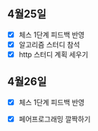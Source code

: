 ## 4월25일

- [x] 체스 1단계 피드백 반영
- [x] 알고리즘 스터디 참석
- [x] http 스터디 계획 세우기

## 4월26일

- [x] 체스 1단계 피드백 반영
- [x] 페어프로그래밍 깔짝하기

